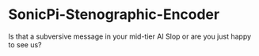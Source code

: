 # SonicPi-Stenographic-Encoder
Is that a subversive message in your mid-tier AI Slop or are you just happy to see us? 
